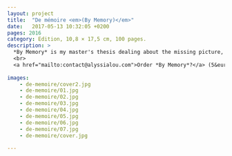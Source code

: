 ```yaml
---
layout: project
title:  "De mémoire <em>(By Memory)</em>"
date:   2017-05-13 10:32:05 +0200
pages: 2016
category: Edition, 10,8 × 17,5 cm, 100 pages. 
description: >
  *By Memory* is my master's thesis dealing about the missing picture, a recurrent issue in the long history of migrations. The missing picture also raises the question of fiction and how memory can be subject to changes. There are no images in this book, calling the reader's imagination to depict himself the missing pictures. Unfolded, the cover becomes a poster with all the pictures.
  <br>
  <a href="mailto:contact@alyssialou.com">Order *By Memory*?</a> (5&euro;/&pound;4,5 + shipping)
  
images: 
    - de-memoire/cover2.jpg
    - de-memoire/01.jpg
    - de-memoire/02.jpg
    - de-memoire/03.jpg
    - de-memoire/04.jpg
    - de-memoire/05.jpg
    - de-memoire/06.jpg
    - de-memoire/07.jpg
    - de-memoire/cover.jpg
    
---
```

